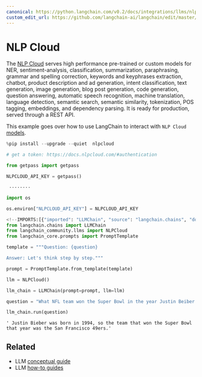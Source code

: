 ```yaml
---
canonical: https://python.langchain.com/v0.2/docs/integrations/llms/nlpcloud/
custom_edit_url: https://github.com/langchain-ai/langchain/edit/master/docs/docs/integrations/llms/nlpcloud.ipynb
---
```


# NLP Cloud

The [NLP Cloud](https://nlpcloud.io) serves high performance pre-trained or custom models for NER, sentiment-analysis, classification, summarization, paraphrasing, grammar and spelling correction, keywords and keyphrases extraction, chatbot, product description and ad generation, intent classification, text generation, image generation, blog post generation, code generation, question answering, automatic speech recognition, machine translation, language detection, semantic search, semantic similarity, tokenization, POS tagging, embeddings, and dependency parsing. It is ready for production, served through a REST API.


This example goes over how to use LangChain to interact with `NLP Cloud` [models](https://docs.nlpcloud.com/#models).


```python
%pip install --upgrade --quiet  nlpcloud
```


```python
# get a token: https://docs.nlpcloud.com/#authentication

from getpass import getpass

NLPCLOUD_API_KEY = getpass()
```
```output
 ········
```

```python
import os

os.environ["NLPCLOUD_API_KEY"] = NLPCLOUD_API_KEY
```


```python
<!--IMPORTS:[{"imported": "LLMChain", "source": "langchain.chains", "docs": "https://api.python.langchain.com/en/latest/chains/langchain.chains.llm.LLMChain.html", "title": "NLP Cloud"}, {"imported": "NLPCloud", "source": "langchain_community.llms", "docs": "https://api.python.langchain.com/en/latest/llms/langchain_community.llms.nlpcloud.NLPCloud.html", "title": "NLP Cloud"}, {"imported": "PromptTemplate", "source": "langchain_core.prompts", "docs": "https://api.python.langchain.com/en/latest/prompts/langchain_core.prompts.prompt.PromptTemplate.html", "title": "NLP Cloud"}]-->
from langchain.chains import LLMChain
from langchain_community.llms import NLPCloud
from langchain_core.prompts import PromptTemplate
```


```python
template = """Question: {question}

Answer: Let's think step by step."""

prompt = PromptTemplate.from_template(template)
```


```python
llm = NLPCloud()
```


```python
llm_chain = LLMChain(prompt=prompt, llm=llm)
```


```python
question = "What NFL team won the Super Bowl in the year Justin Beiber was born?"

llm_chain.run(question)
```



```output
' Justin Bieber was born in 1994, so the team that won the Super Bowl that year was the San Francisco 49ers.'
```



## Related

- LLM [conceptual guide](/docs/concepts/#llms)
- LLM [how-to guides](/docs/how_to/#llms)